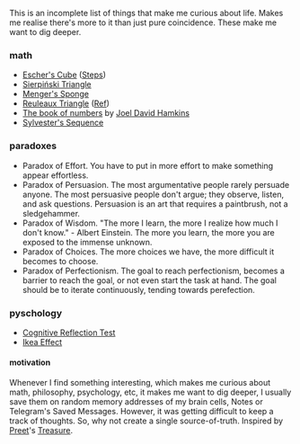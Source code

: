 This is an incomplete list of things that make me curious about life. Makes me realise there's more to it than just pure coincidence. These make me want to dig deeper.

### math

- [Escher's Cube](https://en.wikipedia.org/wiki/Impossible_cube) ([Steps](https://www.instructables.com/Draw-Escher-cube))
- [Sierpiński Triangle](https://en.wikipedia.org/wiki/Sierpi%C5%84ski_triangle)
- [Menger's Sponge](https://en.wikipedia.org/wiki/Menger_sponge)
- [Reuleaux Triangle](https://en.wikipedia.org/wiki/Reuleaux_triangle) ([Ref](https://youtube.com/shorts/JDEniX8NAZQ))
- [The book of numbers](https://joeldavidhamkins.substack.com/p/the-book-of-numbers) by [Joel David Hamkins](https://twitter.com/JDHamkins)
- [Sylvester's Sequence](https://en.m.wikipedia.org/wiki/Sylvester%27s_sequence)

### paradoxes

- Paradox of Effort. You have to put in more effort to make something appear effortless.
- Paradox of Persuasion. The most argumentative people rarely persuade anyone. The most persuasive people don't argue; they observe, listen, and ask questions. Persuasion is an art that requires a paintbrush, not a sledgehammer.
- Paradox of Wisdom. "The more I learn, the more I realize how much I don't know." - Albert Einstein. The more you learn, the more you are exposed to the immense unknown.
- Paradox of Choices. The more choices we have, the more difficult it becomes to choose.
- Paradox of Perfectionism. The goal to reach perfectionism, becomes a barrier to reach the goal, or not even start the task at hand. The goal should be to iterate continuously, tending towards perefection.

### pyschology

- [Cognitive Reflection Test](https://mannhowie.com/cognitive-reflection-test)
- [Ikea Effect](https://mannhowie.com/ikea-effect)

#### motivation

Whenever I find something interesting, which makes me curious about math, philosophy, psychology, etc, it makes me want to dig deeper, I usually save them on random memory addresses of my brain cells, Notes or Telegram's Saved Messages. However, it was getting difficult to keep a track of thoughts. So, why not create a single source-of-truth. Inspired by [Preet](http://pre.et)'s [Treasure](https://www.notion.so/Treasure-e31c6aefd57e44ceb4db29579adf8719).
